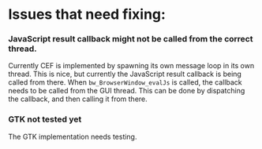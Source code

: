 # Issues that need fixing:

### JavaScript result callback might not be called from the correct thread.

Currently CEF is implemented by spawning its own message loop in its own thread.
This is nice, but currently the JavaScript result callback is being called from there.
When `bw_BrowserWindow_evalJs` is called, the callback needs to be called from the GUI thread.
This can be done by dispatching the callback, and then calling it from there.

### GTK not tested yet

The GTK implementation needs testing.
